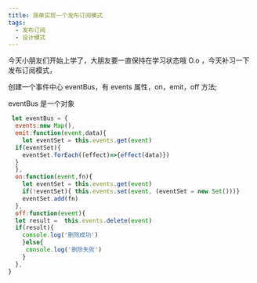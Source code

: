 ```yaml
---
title: 简单实现一个发布订阅模式
tags:
  - 发布订阅
  - 设计模式
---
```


今天小朋友们开始上学了，大朋友要一直保持在学习状态哦 O.o ，今天补习一下发布订阅模式，

<!-- more -->

创建一个事件中心 eventBus，有 events 属性，on，emit，off 方法;

eventBus 是一个对象

```javascript
 let eventBus = {
  events:new Map(),
  emit:function(event,data){
	let eventSet = this.events.get(event)	
  if(eventSet){
    eventSet.forEach((effect)=>{effect(data)})
  }
  },
  on:function(event,fn){
    let eventSet = this.events.get(event)
    if(!eventSet){ this.events.set(event, (eventSet = new Set()))}
    eventSet.add(fn)
  },
  off:function(event){
  let result =  this.events.delete(event)
  if(result){
    console.log('删除成功')
    }else{
     console.log('删除失败')
    }
  },
}
```
